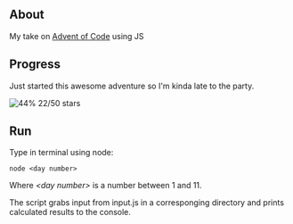 ## About

My take on [Advent of Code](https://adventofcode.com/) using JS

## Progress

Just started this awesome adventure so I'm kinda late to the party.

![44%](https://progress-bar.dev/44) 22/50 stars

## Run

Type in terminal using node:

```
node <day number>
```

Where _\<day number\>_ is a number between 1 and 11.

The script grabs input from input.js in a corresponging directory and prints calculated results to the console.
